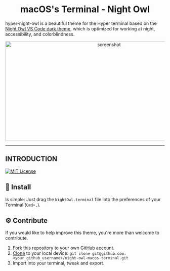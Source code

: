 <div align="center">
  <h1>macOS's Terminal - Night Owl</h1>
</div>

hyper-night-owl is a beautiful theme for the Hyper terminal based on the [Night Owl VS Code dark theme](https://github.com/sdras/night-owl-vscode-theme), which is optimized for working at night, accessibility, and colorblindness.

<div align="center">
  <img height="315" width="640" alt="screenshot" src="https://raw.githubusercontent.com/pedrolucasp/nightowl-macos-terminal/master/media/screenshot.png" />
</div>
<hr />

## INTRODUCTION

[![MIT License][license-badge]][license]

## 👋 Install

Is simple: Just drag the `NightOwl.terminal` file into the preferences of your Terminal (`Cmd+,`).

## ⚙️ Contribute

If you would like to help improve this theme, you're more than welcome to contribute.

1.  [Fork](https://help.github.com/articles/fork-a-repo/) this repository to your own GitHub account.
2.  [Clone](https://help.github.com/articles/cloning-a-repository/) to your local device: `git clone git@github.com:<your_github_username>/night-owl-macos-terminal.git`
3.  Import into your terminal, tweak and export.

[license-badge]: https://img.shields.io/badge/license-MIT-green.svg?style=flat
[license]: https://github.com/pedrolucasp/night-owl-macos-terminal/blob/master/LICENSE
